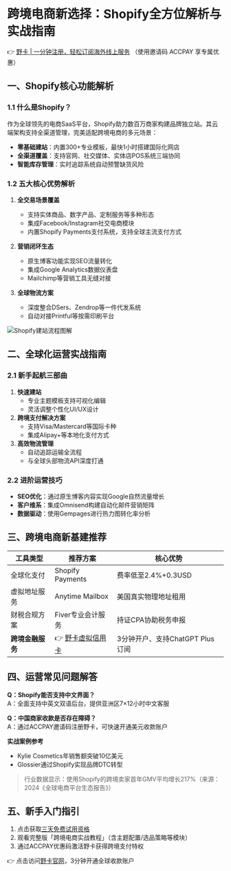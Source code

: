 # 跨境电商新选择：Shopify全方位解析与实战指南

👉 [野卡 | 一分钟注册，轻松订阅海外线上服务](https://bbtdd.com/yeka) （使用邀请码 ACCPAY 享专属优惠）

## 一、Shopify核心功能解析
### 1.1 什么是Shopify？
作为全球领先的电商SaaS平台，Shopify助力数百万商家构建品牌独立站。其云端架构支持全渠道管理，完美适配跨境电商的多元场景：

- **零基础建站**：内置300+专业模板，最快1小时搭建国际化网店
- **全渠道覆盖**：支持官网、社交媒体、实体店POS系统三端协同
- **智能库存管理**：实时追踪系统自动预警缺货风险

### 1.2 五大核心优势解析
1. **全交易场景覆盖**
   - 支持实体商品、数字产品、定制服务等多种形态
   - 集成Facebook/Instagram社交电商模块
   - 内置Shopify Payments支付系统，支持全球主流支付方式

2. **营销闭环生态**
   - 原生博客功能实现SEO流量转化
   - 集成Google Analytics数据仪表盘
   - Mailchimp等营销工具无缝对接

3. **全球物流方案**
   - 深度整合DSers、Zendrop等一件代发系统
   - 自动对接Printful等按需印刷平台

![Shopify建站流程图解](https://www.youtube.com/embed/4GyJEeUxtKw)

## 二、全球化运营实战指南
### 2.1 新手起航三部曲
1. **快速建站**
   - 专业主题模板支持可视化编辑
   - 灵活调整个性化UI/UX设计
2. **跨境支付解决方案**
   - 支持Visa/Mastercard等国际卡种
   - 集成Alipay+等本地化支付方式
3. **高效物流管理**
   - 自动追踪运输全流程
   - 与全球头部物流API深度打通

### 2.2 进阶运营技巧
- **SEO优化**：通过原生博客内容实现Google自然流量增长
- **客户维系**：集成Omnisend构建自动化邮件营销矩阵
- **数据驱动**：使用Gempages进行热力图转化率分析

## 三、跨境电商新基建推荐
| 工具类型       | 推荐方案                | 核心优势                     |
|----------------|-------------------------|------------------------------|
| 全球化支付     | Shopify Payments        | 费率低至2.4%+0.3USD          |
| 虚拟地址服务   | Anytime Mailbox         | 美国真实物理地址租用         |
| 财税合规方案   | Fiver专业会计服务       | 持证CPA协助税务申报          |
| **跨境金融服务** | 👉 [野卡虚拟信用卡](https://bbtdd.com/yeka) | 3分钟开户、支持ChatGPT Plus订阅 |

## 四、运营常见问题解答
**Q：Shopify能否支持中文界面？**  
A：全面支持中英文双语后台，提供亚洲区7×12小时中文客服

**Q：中国商家收款是否存在障碍？**  
A：通过ACCPAY邀请码注册野卡，可快速开通美元收款账户

**实战案例参考**  
- Kylie Cosmetics年销售额突破10亿美元
- Glossier通过Shopify实现品牌DTC转型

> 行业数据显示：使用Shopify的跨境卖家首年GMV平均增长217%（来源：2024《全球电商平台生态报告》）

## 五、新手入门指引
1. 点击获取[三天免费试用资格](https://bbtdd.com/yeka)
2. 观看完整版「跨境电商实战教程」（含主题配置/选品策略等模块）
3. 通过ACCPAY优惠码激活野卡获得跨境支付特权

👉 点击访问[野卡官网](https://bbtdd.com/yeka)，3分钟开通全球收款账户